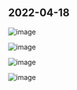 ## 2022-04-18  

![image](https://user-images.githubusercontent.com/61939286/173380277-b4346bce-af22-493b-821d-feda6ff54fc7.png)  

![image](https://user-images.githubusercontent.com/61939286/173380307-bee8ed9c-d76c-4e9c-8d7e-ac52774edaf5.png)

![image](https://user-images.githubusercontent.com/61939286/173380348-c2420304-d807-4576-a131-911a9983be75.png)

![image](https://user-images.githubusercontent.com/61939286/173380374-bc6e8430-da96-4186-afe7-dbf2eb53018b.png)
